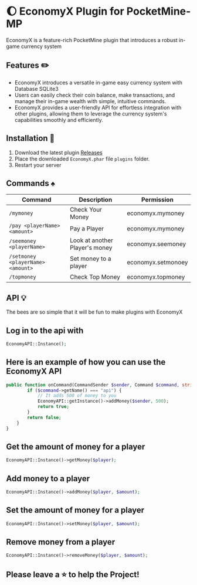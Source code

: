 # :waxing_gibbous_moon: EconomyX Plugin for PocketMine-MP
EconomyX is a feature-rich PocketMine plugin that introduces a robust in-game currency system

## Features :pencil2:
- EconomyX introduces a versatile in-game easy currency system with Database SQLite3
- Users can easily check their coin balance, make transactions, and manage their in-game wealth with simple, intuitive commands.
- EconomyX provides a user-friendly API for effortless integration with other plugins, allowing them to leverage the currency system's capabilities smoothly and efficiently.

## Installation :pencil:
1. Download the latest plugin [Releases](https://github.com/Akari-my/EconomyX/releases)
2. Place the downloaded `EconomyX.phar` file `plugins` folder.
3. Restart your server

## Commands :spades:
Command | Description | Permission
--- | --- | ---
`/mymoney` |Check Your Money | economyx.mymoney
`/pay <playerName> <amount>` | Pay a Player | economyx.mymoney
`/seemoney <playerName>` | Look at another Player's money | economyx.seemoney
`/setmoney <playerName> <amount>` | Set money to a player | economyx.setmonoey
`/topmoney` | Check Top Money | economyx.topmoney

## API 💡
The bees are so simple that it will be fun to make plugins with EconomyX

## Log in to the api with
```php
EconomyAPI::Instance();
```

## Here is an example of how you can use the EconomyX API
```php
public function onCommand(CommandSender $sender, Command $command, string $label, array $args): bool {
        if ($command->getName() === "api") {
            // It adds 500 of money to you
            EconomyAPI::getInstance()->addMoney($sender, 500);
            return true;
        }
        return false;
    }
}
```

## Get the amount of money for a player
```php
EconomyAPI::Instance()->getMoney($player);
```
## Add money to a player
```php
EconomyAPI::Instance()->addMoney($player, $amount);
```
## Set the amount of money for a player
```php
EconomyAPI::Instance()->setMoney($player, $amount);
```
## Remove money from a player
```php
EconomyAPI::Instance()->removeMoney($player, $amount);
```

## Please leave a ⭐ to help the Project!

